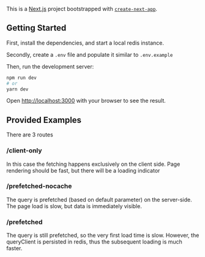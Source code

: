 This is a [Next.js](https://nextjs.org/) project bootstrapped with [`create-next-app`](https://github.com/vercel/next.js/tree/canary/packages/create-next-app).

## Getting Started

First, install the dependencies, and start a local redis instance.

Secondly, create a `.env` file and populate it similar to `.env.example`

Then, run the development server:

```bash
npm run dev
# or
yarn dev
```

Open [http://localhost:3000](http://localhost:3000) with your browser to see the result.

## Provided Examples

There are 3 routes

### /client-only

In this case the fetching happens exclusively on the client side.
Page rendering should be fast, but there will be a loading indicator

### /prefetched-nocache

The query is prefetched (based on default parameter) on the server-side. The page load is slow,
but data is immediately visible.

### /prefetched

The query is still prefetched, so the very first load time is slow.
However, the queryClient is persisted in redis, thus the subsequent loading is much faster.
